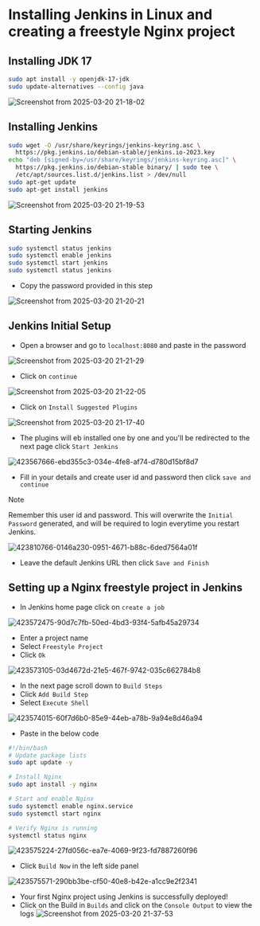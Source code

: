 # Installing Jenkins in Linux and creating a freestyle Nginx project


## Installing JDK 17
```bash
sudo apt install -y openjdk-17-jdk
sudo update-alternatives --config java
```

![Screenshot from 2025-03-20 21-18-02](https://github.com/user-attachments/assets/86242693-f978-48b8-a6a4-af7518950a0e)

## Installing Jenkins
```bash
sudo wget -O /usr/share/keyrings/jenkins-keyring.asc \
  https://pkg.jenkins.io/debian-stable/jenkins.io-2023.key
echo "deb [signed-by=/usr/share/keyrings/jenkins-keyring.asc]" \
  https://pkg.jenkins.io/debian-stable binary/ | sudo tee \
  /etc/apt/sources.list.d/jenkins.list > /dev/null
sudo apt-get update
sudo apt-get install jenkins
```

![Screenshot from 2025-03-20 21-19-53](https://github.com/user-attachments/assets/2a71d9b2-3d59-46a1-9792-7810bd596d3a)


## Starting Jenkins
```bash
sudo systemctl status jenkins
sudo systemctl enable jenkins
sudo systemctl start jenkins
sudo systemctl status jenkins
```
 - Copy the password provided in this step

![Screenshot from 2025-03-20 21-20-21](https://github.com/user-attachments/assets/46b5e84a-3b7f-43fb-8b17-b5db0cc4eed8)


## Jenkins Initial Setup
 - Open a browser and go to `localhost:8080` and paste in the password

![Screenshot from 2025-03-20 21-21-29](https://github.com/user-attachments/assets/4f9395d4-9f5e-49f5-a78f-5349a19a86ee)


 - Click on `continue`

![Screenshot from 2025-03-20 21-22-05](https://github.com/user-attachments/assets/14a38605-ab73-43c8-b7bd-9641dee5d89c)


 - Click on `Install Suggested Plugins`

![Screenshot from 2025-03-20 21-17-40](https://github.com/user-attachments/assets/089c8ae2-954d-4634-8cc3-4ddff4635ec7)


 - The plugins will eb installed one by one and you'll be redirected to the next page click `Start Jenkins`

![423567666-ebd355c3-034e-4fe8-af74-d780d15bf8d7](https://github.com/user-attachments/assets/fe5683ad-4f30-4e09-a7c7-816b86b310bb)


 - Fill in your details and create user id and password then click `save and continue`
> [!NOTE]  
> Remember this user id and password. This will overwrite the `Initial Password` generated, and will be required to login everytime you restart Jenkins.

![423810766-0146a230-0951-4671-b88c-6ded7564a01f](https://github.com/user-attachments/assets/9e7397f2-2632-47ef-ab12-6e0222f3ae15)



 - Leave the default Jenkins URL then click `Save and Finish`


## Setting up a Nginx freestyle project in Jenkins
 - In Jenkins home page click on `create a job`

![423572475-90d7c7fb-50ed-4bd3-93f4-5afb45a29734](https://github.com/user-attachments/assets/5091575b-2fa0-4c83-8649-d2cffcc1f438)


 - Enter a project name
 - Select `Freestyle Project`
 - Click `Ok`

![423573105-03d4672d-21e5-467f-9742-035c662784b8](https://github.com/user-attachments/assets/d2f98f42-90dc-4d39-898f-d1bd04c17e48)


 - In the next page scroll down to `Build Steps`
 - Click `Add Build Step`
 - Select `Execute Shell`

![423574015-60f7d6b0-85e9-44eb-a78b-9a94e8d46a94](https://github.com/user-attachments/assets/32226535-ea83-4a53-bcc5-56d414602eb4)


 - Paste in the below code
```bash
#!/bin/bash
# Update package lists
sudo apt update -y

# Install Nginx
sudo apt install -y nginx

# Start and enable Nginx
sudo systemctl enable nginx.service
sudo systemctl start nginx

# Verify Nginx is running
systemctl status nginx
```

![423575224-27fd056c-ea7e-4069-9f23-fd7887260f96](https://github.com/user-attachments/assets/7bd78d85-5643-4990-90f2-e7fffe09ca42)


 - Click `Build Now` in the left side panel
   
![423575571-290bb3be-cf50-40e8-b42e-a1cc9e2f2341](https://github.com/user-attachments/assets/bcf19ea9-310e-456c-a20f-0b0fd09d5da9)

 - Your first Nginx project using Jenkins is successfully deployed!
 - Click on the Build in `Builds` and click on the `Console Output` to view the logs
![Screenshot from 2025-03-20 21-37-53](https://github.com/user-attachments/assets/86b125e1-f33c-4587-8c28-d7621bfedd6a)
